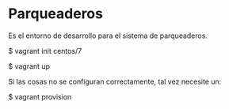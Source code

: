 # Parqueaderos
Es el entorno de desarrollo para el sistema de parqueaderos.

$ vagrant init centos/7

$ vagrant up

Si las cosas no se configuran correctamente, tal vez necesite un:

$ vagrant provision
